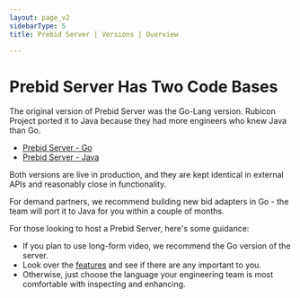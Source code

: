 ```yaml
---
layout: page_v2
sidebarType: 5
title: Prebid Server | Versions | Overview

---
```


# Prebid Server Has Two Code Bases

The original version of Prebid Server was the Go-Lang version. Rubicon Project ported it to Java because they had more engineers who knew Java than Go.

- [Prebid Server - Go](/prebid-server/versions/pbs-versions-go.html)
- [Prebid Server - Java](/prebid-server/versions/pbs-versions-java.html)

Both versions are live in production, and they are kept identical in external APIs and reasonably close in functionality.

For demand partners, we recommend building new bid adapters in Go - the team will port it to Java for you within a couple of months.

For those looking to host a Prebid Server, here's some guidance:

- If you plan to use long-form video, we recommend the Go version of the server.
- Look over the [features](/prebid-server/features/index.html) and see if there are any important to you.
- Otherwise, just choose the language your engineering team is most comfortable with inspecting and enhancing.
